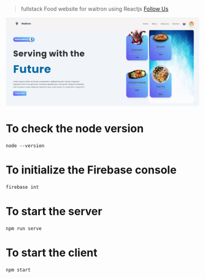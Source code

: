 > fullstack Food website for waitron using Reactjs
> [Follow Us]()

![This is Project Thumbnail](./snap.png)

# To check the node version

```
node --version
```

# To initialize the Firebase console

```
firebase int
```

# To start the server

```
npm run serve
```

# To start the client

```
npm start
```
